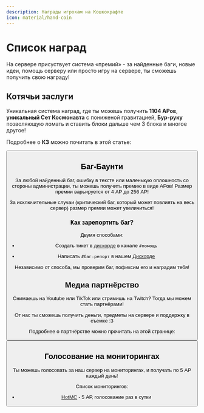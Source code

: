 ```yaml
---
description: Награды игрокам на Кошкокрафте
icon: material/hand-coin
---
```


# Список наград

На сервере присуствует система «премий» - за найденные баги, новые идеи, помощь серверу или просто игру на сервере, ты сможешь получить свою награду!

## **Котячьи заслуги**

Уникальная система наград, где ты можешь получить **1104 АРов**, **уникальный Сет Космонавта** с пониженой гравитацией, **Бур-руку** позволяющую ломать и ставить блоки дальше чем 3 блока и многое другое! 

Подробнее о **КЗ** можно почитать в этой статье:

<Button as="a" href="./catpass.md" label="Котячьи заслуги" icon="pi pi-external-link" />

## Баг-Баунти

За любой найденный баг, ошибку в тексте или маленькую оплошность со стороны администрации, ты можешь получить премию в виде АРов!
Размер премии варьируется от 4 АР до 256 АР! 

За исключительные случаи (критический баг, который может повлиять на весь сервер) размер премии может увеличиться!

### Как зарепортить баг?

Двумя способами:

- Создать тикет в [дискорде](https://discord.gg/catcraftmc) в канале `#помощь`

- Написать `#баг-репорт` в нашем [Дискорде](https://discord.gg/catcraftmc)

Независимо от способа, мы проверим баг, пофиксим его и наградим тебя!

## **Медиа партнёрство**

Снимаешь на  <i class="pi pi-youtube"></i> Youtube или <i class="pi pi-tiktok"></i> TikTok или стримишь на <i class="pi pi-twitch"></i> Twitch? Тогда мы можем стать партнёрами!

От нас ты сможешь получить деньги, предметы на сервере и поддержку в съемке :3

Подробнее о партнёрстве можно прочитать на этой странице:

<Button as="a" href="../../info/for_media.md" label="Для Ютуберов и Стримеров" icon="pi pi-external-link" />

## Голосование на мониторингах

Ты можешь голосовать за наш сервер на мониторингах, и получать по 5 АР каждый день!

Список мониторингов:

- [HotMC](https://hotmc.ru/minecraft-server-254824) - 5 АР, голосование раз в сутки